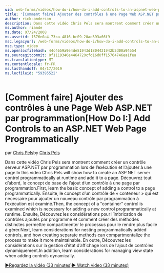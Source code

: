 ```yaml
---
uid: web-forms/videos/how-do-i/how-do-i-add-controls-to-an-aspnet-web-page-programmatically
title: '[Comment faire] Ajouter des contrôles à une Page Web ASP.NET par programmation | Microsoft Docs'
author: rick-anderson
description: Dans cette vidéo Chris Pels sera montrent comment créer un contrôle serveur ASP.NET par programmation lors de l’exécution et l’ajouter à une page. Découvrez tout d’abord, le concept de base o...
ms.author: riande
ms.date: 07/24/2008
ms.assetid: 1576e0a4-73ca-4816-bc09-20ae393a66f9
msc.legacyurl: /web-forms/videos/how-do-i/how-do-i-add-controls-to-an-aspnet-web-page-programmatically
msc.type: video
ms.openlocfilehash: 44c4659a9e4de81943d1804421942b2d00a94654
ms.sourcegitcommit: 0f1119340e4464720cfd16d0ff15764746ea1fea
ms.translationtype: MT
ms.contentlocale: fr-FR
ms.lasthandoff: 04/17/2019
ms.locfileid: "59395522"
---
```

# <a name="how-do-i-add-controls-to-an-aspnet-web-page-programmatically"></a><span data-ttu-id="fcb5d-104">[Comment faire] Ajouter des contrôles à une Page Web ASP.NET par programmation</span><span class="sxs-lookup"><span data-stu-id="fcb5d-104">[How Do I:] Add Controls to an ASP.NET Web Page Programmatically</span></span>

<span data-ttu-id="fcb5d-105">par [Chris Pels](https://twitter.com/chrispels)</span><span class="sxs-lookup"><span data-stu-id="fcb5d-105">by [Chris Pels](https://twitter.com/chrispels)</span></span>

<span data-ttu-id="fcb5d-106">Dans cette vidéo Chris Pels sera montrent comment créer un contrôle serveur ASP.NET par programmation lors de l’exécution et l’ajouter à une page.</span><span class="sxs-lookup"><span data-stu-id="fcb5d-106">In this video Chris Pels will show how to create an ASP.NET server control programmatically at runtime and add it to a page.</span></span> <span data-ttu-id="fcb5d-107">Découvrez tout d’abord, le concept de base de l’ajout d’un contrôle à une page par programmation.</span><span class="sxs-lookup"><span data-stu-id="fcb5d-107">First, learn the basic concept of adding a control to a page programmatically.</span></span> <span data-ttu-id="fcb5d-108">Ensuite, le concept d’un contrôle de « conteneur » qui est nécessaire pour ajouter un nouveau contrôle par programmation à l’exécution est examiné.</span><span class="sxs-lookup"><span data-stu-id="fcb5d-108">Then, the concept of a "container" control is examined which is necessary for adding a new control programmatically at runtime.</span></span> <span data-ttu-id="fcb5d-109">Ensuite, Découvrez les considérations pour l’imbrication de contrôles ajoutés par programme et comment créer des méthodes distinctes permettre compartimenter le processus pour le rendre plus facile à gérer.</span><span class="sxs-lookup"><span data-stu-id="fcb5d-109">Next, learn considerations for nesting programmatically added controls, and how creating separate methods can compartmentalize the process to make it more maintainable.</span></span> <span data-ttu-id="fcb5d-110">En outre, Découvrez les considérations sur la gestion d’état d’affichage lors de l’ajout de contrôles dynamiquement.</span><span class="sxs-lookup"><span data-stu-id="fcb5d-110">In addition, learn considerations for managing view state when adding controls dynamically.</span></span>

[<span data-ttu-id="fcb5d-111">&#9654;Regardez la vidéo (33 minutes)</span><span class="sxs-lookup"><span data-stu-id="fcb5d-111">&#9654; Watch video (33 minutes)</span></span>](https://channel9.msdn.com/Blogs/ASP-NET-Site-Videos/how-do-i-add-controls-to-an-aspnet-web-page-programmatically)
